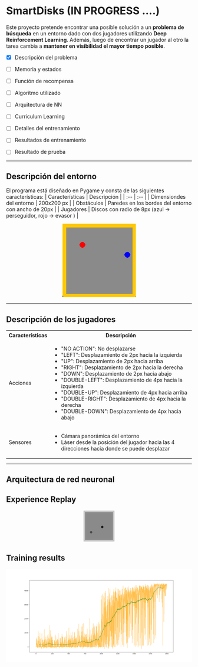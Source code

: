 # SmartDisks (IN PROGRESS ....)
Este proyecto pretende encontrar una posible solución a un **problema de búsqueda** en un entorno dado con dos jugadores utilizando **Deep Reinforcement Learning**. Además, luego de encontrar un jugador al otro la tarea cambia a **mantener en visibilidad el mayor tiempo posible**.

- [x] Descripción del problema
- [ ] Memoria y estados
- [ ] Función de recompensa
- [ ] Algoritmo utilizado
- [ ] Arquitectura de NN
- [ ] Curriculum Learning
- [ ] Detalles del entrenamiento
- [ ] Resultados de entrenamiento
- [ ] Resultado de prueba


---

## Descripción del entorno
El programa está diseñado en Pygame y consta de las siguientes características:
| Características | Descripción |
| :-- | :-- |
| Dimensiondes del entorno | 200x200 px |
| Obstáculos | Paredes en los bordes del entorno con ancho de 20px |
| Jugadores | Discos con radio de 8px (azul &rarr; perseguidor, rojo &rarr; evasor ) |

<div align="center"><img src="result images/game environment.png" alt="Entorno"/></div>

---

## Descripción de los jugadores

<table>  
    <tr>
      <th>Características</th>
      <th>Descripción</th>
    </tr>
    <tr>
      <td>Acciones</td>
      <td>
        <ul>
          <li>"NO ACTION": No desplazarse</li>
          <li>"LEFT": Desplazamiento de 2px hacia la izquierda</li>
          <li>"UP": Desplazamiento de 2px hacia arriba</li>
          <li>"RIGHT": Desplazamiento de 2px hacia la derecha</li>
          <li>"DOWN": Desplazamiento de 2px hacia abajo</li>
          <li>"DOUBLE-LEFT": Desplazamiento de 4px hacia la izquierda</li>
          <li>"DOUBLE-UP": Desplazamiento de 4px hacia arriba</li>
          <li>"DOUBLE-RIGHT": Desplazamiento de 4px hacia la derecha</li>
          <li>"DOUBLE-DOWN": Desplazamiento de 4px hacia abajo</li>          
        </ul>
      </td>
    </tr>
  <tr>
    <td>Sensores</td>
    <td>
      <ul>
        <li>Cámara panorámica del entorno</li>
        <li>Láser desde la posición del jugador hacia las 4 direcciones hacia donde se puede desplazar</li>
      </ul>        
    </td>
  </tr>
</table>

---

## Arquitectura de red neuronal

## Experience Replay

<div align="center"><img src="result images/c_s.png" alt="Training results"></div>

## Training results

<div align="center"><img src="result images/Training_results.png" alt="Training results" width="600"></div>
